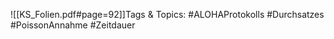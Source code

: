 
![[KS_Folien.pdf#page=92]]Tags & Topics:
   #ALOHAProtokolls
   #Durchsatzes
   #PoissonAnnahme
   #Zeitdauer